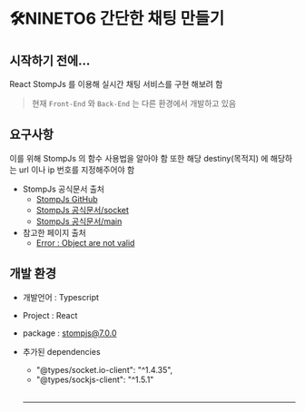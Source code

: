 # 🛠️NINETO6 간단한 채팅 만들기

## 시작하기 전에...

React StompJs 를 이용해 실시간 채팅 서비스를 구현 해보려 함

> 현재 `Front-End` 와 `Back-End` 는 다른 환경에서 개발하고 있음

## 요구사항

이를 위해 StompJs 의 함수 사용법을 알아야 함
또한 해당 destiny(목적지) 에 해당하는 url 이나 ip 번호를 지정해주어야 함

- StompJs 공식문서 출처
  - [StompJs GitHub](https://github.com/stomp-js/stompjs)
  - [StompJs 공식문서/socket](https://stomp-js.github.io/guide/stompjs/rx-stomp/using-stomp-with-sockjs.html)
  - [StompJs 공식문서/main](https://stomp-js.github.io/guide/stompjs/using-stompjs-v5.html)
- 참고한 페이지 출처
  - [Error : Object are not valid](https://helicopter55.tistory.com/21)

## 개발 환경

- 개발언어 : Typescript
- Project : React
- package : stompjs@7.0.0
- 추가된 dependencies

  - "@types/socket.io-client": "^1.4.35",
  - "@types/sockjs-client": "^1.5.1"

  <br/>
  <hr/>
